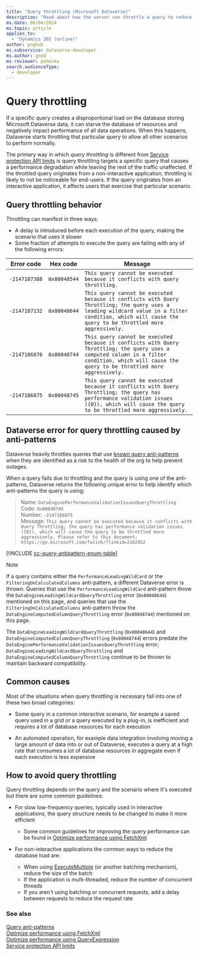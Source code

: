 ```yaml
---
title: "Query throttling (Microsoft Dataverse)"
description: "Read about how the server can throttle a query to reduce system performance impact and what you can do about it."
ms.date: 06/04/2024
ms.topic: article
applies_to: 
  - "Dynamics 365 (online)"
author: pnghub
ms.subservice: dataverse-developer
ms.author: gned
ms.reviewer: pehecke
search.audienceType: 
  - developer
---
```


# Query throttling

If a specific query creates a disproportional load on the database storing Microsoft Dataverse data, it can starve the database of resources and negatively impact performance of all data operations. When this happens, Dataverse starts throttling that particular query to allow all other scenarios to perform normally.

The primary way in which *query throttling* is different from [Service protection API limits](api-limits.md) is
query throttling targets a specific query that causes a performance degradation while leaving the rest of the traffic unaffected. If the throttled query originates from a non-interactive application, throttling is likely to not be noticeable for end-users. If the query originates from an interactive application, it affects users that exercise that particular scenario.

## Query throttling behavior

Throttling can manifest in three ways:

- A delay is introduced before each execution of the query, making the scenario that uses it slower
- Some fraction of attempts to execute the query are failing with any of the following errors:

|Error code|Hex code|Message|
|---|---|---|
|`-2147187388`|`0x80048544`| `This query cannot be executed because it conflicts with query throttling.`|
|`-2147187132`|`0x80048644`| `This query cannot be executed because it conflicts with Query Throttling; the query uses a leading wildcard value in a filter condition, which will cause the query to be throttled more aggressively.`|
|`-2147186876`|`0x80048744`| `This query cannot be executed because it conflicts with Query Throttling; the query uses a computed column in a filter condition, which will cause the query to be throttled more aggressively.` |
|`-2147186875`|`0x80048745`| `This query cannot be executed because it conflicts with Query Throttling; the query has performance validation issues ({0}), which will cause the query to be throttled more aggressively.` |

## <a name="DataEnginePerformanceValidationIssuesQueryThrottling"></a> Dataverse error for query throttling caused by anti-patterns

Dataverse heavily throttles queries that use [known query anti-patterns](query-antipatterns.md) when they are identified as a risk to the health of the org to help prevent outages.

When a query fails due to throttling and the query is using one of the anti-patterns, Dataverse returns the following unique error to help identify which anti-patterns the query is using:

> Name: `DataEnginePerformanceValidationIssuesQueryThrottling`<br />
> Code: `0x80048745`<br />
> Number: `-2147186875`<br />
> Message: `This query cannot be executed because it conflicts with Query Throttling; the query has performance validation issues ({0}), which will cause the query to be throttled more aggressively. Please refer to this document: https://go.microsoft.com/fwlink/?linkid=2162952`

[!INCLUDE [cc-query-antipattern-enum-table](includes/cc-query-antipattern-enum-table.md)]

> [!NOTE]
> If a query contains either the `PerformanceLeadingWildCard` or the `FilteringOnCalculatedColumns` anti-pattern, a different Dataverse error is thrown. Queries that use the `PerformanceLeadingWildCard` anti-pattern throw the `DataEngineLeadingWildcardQueryThrottling` error (`0x80048644`) mentioned on this page, and queries that use the `FilteringOnCalculatedColumns` anti-pattern throw the `DataEngineComputedColumnQueryThrottling` error (`0x80048744`) mentioned on this page. 
> 
> The `DataEngineLeadingWildcardQueryThrottling` (`0x80048644`) and `DataEngineComputedColumnQueryThrottling` (`0x80048744`) errors predate the `DataEnginePerformanceValidationIssuesQueryThrottling` error; `DataEngineLeadingWildcardQueryThrottling` and `DataEngineComputedColumnQueryThrottling` continue to be thrown to maintain backward compatibility.  

## Common causes

Most of the situations when query throttling is necessary fall into one of these two broad categories:

- Some query in a common interactive scenario, for example a saved query used in a grid or a query executed by a plug-in, is inefficient and requires a lot of database resources for each execution

- An automated operation, for example data integration involving moving a large amount of data into or out of Dataverse, executes a query at a high rate that consumes a lot of database resources in aggregate even if each execution is less expensive

## How to avoid query throttling

Query throttling depends on the query and the scenario where it's executed but there are some common guidelines:

- For slow low-frequency queries, typically used in interactive applications, the query structure needs to be changed to make it more efficient

  - Some common guidelines for improving the query performance can be found in [Optimize performance using FetchXml](fetchxml/optimize-performance.md)

- For non-interactive applications the common ways to reduce the database load are:

  - When using [ExecuteMultiple](xref:Microsoft.Xrm.Sdk.Messages.ExecuteMultipleRequest) (or another batching mechanism), reduce the size of the batch
  - If the application is multi-threaded, reduce the number of concurrent threads
  - If you aren't using batching or concurrent requests, add a delay between requests to reduce the request rate
 
### See also
[Query anti-patterns](query-antipatterns.md)  
[Optimize performance using FetchXml](fetchxml/optimize-performance.md)  
[Optimize performance using QueryExpression](org-service/queryexpression//optimize-performance.md)  
[Service protection API limits](api-limits.md)
